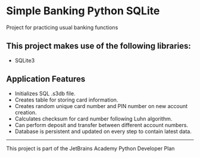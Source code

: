 # Simple Banking Python SQLite
 Project for practicing usual banking functions
 
## This project makes use of the following libraries:
* SQLite3

## Application Features
* Initializes SQL .s3db file.
* Creates table for storing card information.
* Creates random unique card number and PIN number on new account creation.
* Calculates checksum for card number following Luhn algorithm.
* Can perform deposit and transfer between different account numbers.
* Database is persistent and updated on every step to contain latest data.
--------------------
This project is part of the JetBrains Academy Python Developer Plan
